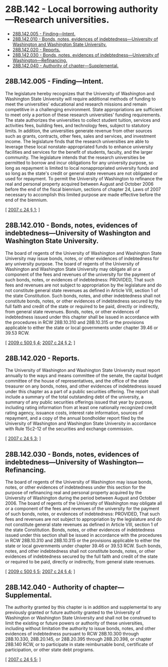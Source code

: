 # 28B.142 - Local borrowing authority—Research universities.
* [28B.142.005 - Finding—Intent.](#28b142005---findingintent)
* [28B.142.010 - Bonds, notes, evidences of indebtedness—University of Washington and Washington State University.](#28b142010---bonds-notes-evidences-of-indebtednessuniversity-of-washington-and-washington-state-university)
* [28B.142.020 - Reports.](#28b142020---reports)
* [28B.142.030 - Bonds, notes, evidences of indebtedness—University of Washington—Refinancing.](#28b142030---bonds-notes-evidences-of-indebtednessuniversity-of-washingtonrefinancing)
* [28B.142.040 - Authority of chapter—Supplemental.](#28b142040---authority-of-chaptersupplemental)
## 28B.142.005 - Finding—Intent.
The legislature hereby recognizes that the University of Washington and Washington State University will require additional methods of funding to meet the universities' educational and research missions and remain competitive in a challenging environment. State appropriations are sufficient to meet only a portion of these research universities' funding requirements. The state authorizes the universities to collect student tuition, services and activities fees, building fees, and technology fees, subject to statutory limits. In addition, the universities generate revenue from other sources such as grants, contracts, other fees, sales and services, and investment income. The legislature finds that the research universities are able to leverage these local nonstate-appropriated funds to enhance university facilities and services for the benefit of students, faculty, and the larger community. The legislature intends that the research universities be permitted to borrow and incur obligations for any university purpose, so long as repayment is limited to local nonappropriated university funds and so long as the state's credit or general state revenues are not obligated or used for repayment. To permit the University of Washington to refinance the real and personal property acquired between August and October 2006 before the end of the fiscal biennium, sections of chapter 24, Laws of 2007 necessary to accomplish this limited purpose are made effective before the end of the biennium.

\[ [2007 c 24 § 1](http://lawfilesext.leg.wa.gov/biennium/2007-08/Pdf/Bills/Session%20Laws/House/1398-S.SL.pdf?cite=2007%20c%2024%20§%201); \]

## 28B.142.010 - Bonds, notes, evidences of indebtedness—University of Washington and Washington State University.
The board of regents of the University of Washington and Washington State University may issue bonds, notes, or other evidences of indebtedness for any university purpose. The board of regents of the University of Washington and Washington State University may obligate all or a component of the fees and revenues of the university for the payment of such bonds, notes, or evidences of indebtedness: PROVIDED, That such fees and revenues are not subject to appropriation by the legislature and do not constitute general state revenues as defined in Article VIII, section 1 of the state Constitution. Such bonds, notes, and other indebtedness shall not constitute bonds, notes, or other evidences of indebtedness secured by the full faith and credit of the state or required to be paid, directly or indirectly, from general state revenues. Bonds, notes, or other evidences of indebtedness issued under this chapter shall be issued in accordance with the procedures in RCW 28B.10.310 and 28B.10.315 or the provisions applicable to either the state or local governments under chapter 39.46 or 39.53 RCW.

\[ [2009 c 500 § 4](http://lawfilesext.leg.wa.gov/biennium/2009-10/Pdf/Bills/Session%20Laws/Senate/5537-S.SL.pdf?cite=2009%20c%20500%20§%204); [2007 c 24 § 2](http://lawfilesext.leg.wa.gov/biennium/2007-08/Pdf/Bills/Session%20Laws/House/1398-S.SL.pdf?cite=2007%20c%2024%20§%202); \]

## 28B.142.020 - Reports.
The University of Washington and Washington State University must report annually to the ways and means committee of the senate, the capital budget committee of the house of representatives, and the office of the state treasurer on any bonds, notes, and other evidences of indebtedness issued under this chapter as a part of a public securities offering. The report shall include a summary of the total outstanding debt of the university, a summary of any public securities offerings issued that year by purpose, including rating information from at least one nationally recognized credit rating agency, issuance costs, interest rate information, sources of repayment, and a copy of the annual bondholder report filed by the University of Washington and Washington State University in accordance with Rule 15c2-12 of the securities and exchange commission.

\[ [2007 c 24 § 3](http://lawfilesext.leg.wa.gov/biennium/2007-08/Pdf/Bills/Session%20Laws/House/1398-S.SL.pdf?cite=2007%20c%2024%20§%203); \]

## 28B.142.030 - Bonds, notes, evidences of indebtedness—University of Washington—Refinancing.
The board of regents of the University of Washington may issue bonds, notes, or other evidences of indebtedness under this section for the purpose of refinancing real and personal property acquired by the University of Washington during the period between August and October 2006. The board of regents of the University of Washington may obligate all or a component of the fees and revenues of the university for the payment of such bonds, notes, or evidences of indebtedness: PROVIDED, That such fees and revenues are not subject to appropriation by the legislature and do not constitute general state revenues as defined in Article VIII, section 1 of the state Constitution. Bonds, notes, or other evidences of indebtedness issued under this section shall be issued in accordance with the procedures in RCW 28B.10.310 and 28B.10.315 or the provisions applicable to either the state or local governments under chapter 39.46 or 39.53 RCW. Such bonds, notes, and other indebtedness shall not constitute bonds, notes, or other evidences of indebtedness secured by the full faith and credit of the state or required to be paid, directly or indirectly, from general state revenues.

\[ [2009 c 500 § 5](http://lawfilesext.leg.wa.gov/biennium/2009-10/Pdf/Bills/Session%20Laws/Senate/5537-S.SL.pdf?cite=2009%20c%20500%20§%205); [2007 c 24 § 4](http://lawfilesext.leg.wa.gov/biennium/2007-08/Pdf/Bills/Session%20Laws/House/1398-S.SL.pdf?cite=2007%20c%2024%20§%204); \]

## 28B.142.040 - Authority of chapter—Supplemental.
The authority granted by this chapter is in addition and supplemental to any previously granted or future authority granted to the University of Washington or Washington State University and shall not be construed to limit the existing or future powers or authority of these universities, including without limitation the authority to issue bonds, notes, and other evidences of indebtedness pursuant to RCW 28B.10.300 through 28B.10.330, 28B.20.145, or 28B.20.395 through 28B.20.398, or chapter 28B.140 RCW, or to participate in state reimbursable bond, certificate of participation, or other state debt programs.

\[ [2007 c 24 § 5](http://lawfilesext.leg.wa.gov/biennium/2007-08/Pdf/Bills/Session%20Laws/House/1398-S.SL.pdf?cite=2007%20c%2024%20§%205); \]

